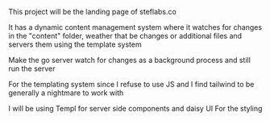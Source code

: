 This project will be the landing page of steflabs.co

It has a dynamic content management system where it watches for changes in the "content" folder, weather that be changes or additional files and servers them using the template system

<!--TODO:--> Make the go server watch for changes as a background process and still run the server

For the templating system since I refuse to use JS
and I find tailwind to be generally a nightmare to work with

I will be using Templ for server side components and daisy UI
For the styling
